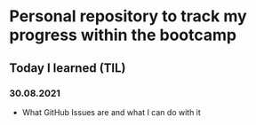 # Personal repository to track my progress within the bootcamp

## Today I learned (TIL)

### 30.08.2021
- What GitHub Issues are and what I can do with it
